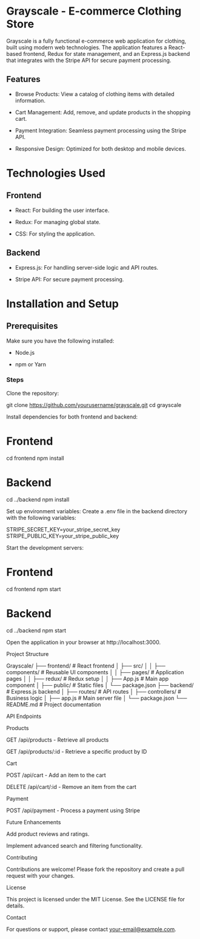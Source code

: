 # Grayscale - E-commerce Clothing Store

Grayscale is a fully functional e-commerce web application for clothing, built using modern web technologies. The application features a React-based frontend, Redux for state management, and an Express.js backend that integrates with the Stripe API for secure payment processing.

## Features

* Browse Products: View a catalog of clothing items with detailed information.

* Cart Management: Add, remove, and update products in the shopping cart.

* Payment Integration: Seamless payment processing using the Stripe API.

* Responsive Design: Optimized for both desktop and mobile devices.

# Technologies Used

## Frontend

* React: For building the user interface.

* Redux: For managing global state.

* CSS: For styling the application.

## Backend

* Express.js: For handling server-side logic and API routes.

* Stripe API: For secure payment processing.

# Installation and Setup

## Prerequisites

Make sure you have the following installed:

* Node.js

* npm or Yarn

### Steps

Clone the repository:

git clone https://github.com/yourusername/grayscale.git
cd grayscale

Install dependencies for both frontend and backend:

# Frontend
cd frontend
npm install

# Backend
cd ../backend
npm install

Set up environment variables:
Create a .env file in the backend directory with the following variables:

STRIPE_SECRET_KEY=your_stripe_secret_key
STRIPE_PUBLIC_KEY=your_stripe_public_key

Start the development servers:

# Frontend
cd frontend
npm start

# Backend
cd ../backend
npm start

Open the application in your browser at http://localhost:3000.

Project Structure

Grayscale/
├── frontend/           # React frontend
│   ├── src/
│   │   ├── components/ # Reusable UI components
│   │   ├── pages/      # Application pages
│   │   ├── redux/      # Redux setup
│   │   ├── App.js     # Main app component
│   ├── public/     # Static files
│   └── package.json
├── backend/            # Express.js backend
│   ├── routes/    # API routes
│   ├── controllers/ # Business logic
│   ├── app.js     # Main server file
│   └── package.json
└── README.md          # Project documentation

API Endpoints

Products

GET /api/products - Retrieve all products

GET /api/products/:id - Retrieve a specific product by ID

Cart

POST /api/cart - Add an item to the cart

DELETE /api/cart/:id - Remove an item from the cart

Payment

POST /api/payment - Process a payment using Stripe

Future Enhancements

Add product reviews and ratings.

Implement advanced search and filtering functionality.

Contributing

Contributions are welcome! Please fork the repository and create a pull request with your changes.

License

This project is licensed under the MIT License. See the LICENSE file for details.

Contact

For questions or support, please contact your-email@example.com.